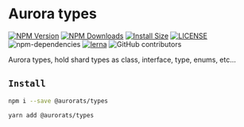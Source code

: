 # Aurora types

[![NPM Version][npm-image]][npm-url]
[![NPM Downloads][downloads-image]][downloads-url]
[![Install Size][badge-size]][badge-size]
[![LICENSE][license-img]][license-url]
![npm-dependencies][npm-dep-url]
[![lerna][lerna-img]][lerna-url]
![GitHub contributors][contributors]

[npm-image]: https://img.shields.io/npm/v/@aurorats/types.svg
[npm-url]: https://npmjs.org/package/@aurorats/types
[downloads-image]: https://img.shields.io/npm/dt/@aurorats/types
[downloads-url]: https://npmjs.org/package/@aurorats/types
[badge-size]: https://img.shields.io/bundlephobia/min/@aurorats/types
[license-img]: https://img.shields.io/github/license/aurorats/aurora
[license-url]: https://github.com/aurorats/aurora/blob/master/LICENSE
[npm-dep-url]: https://img.shields.io/david/aurorats/aurora.svg?maxAge=2592000
[lerna-img]: https://img.shields.io/badge/maintained%20with-lerna-cc00ff.svg
[lerna-url]: https://lerna.js.org/
[contributors]: https://img.shields.io/github/contributors/aurorats/aurora

Aurora types, hold shard types as class, interface, type, enums, etc...

## `Install`

``` bash
npm i --save @aurorats/types
```

``` bash
yarn add @aurorats/types
```
